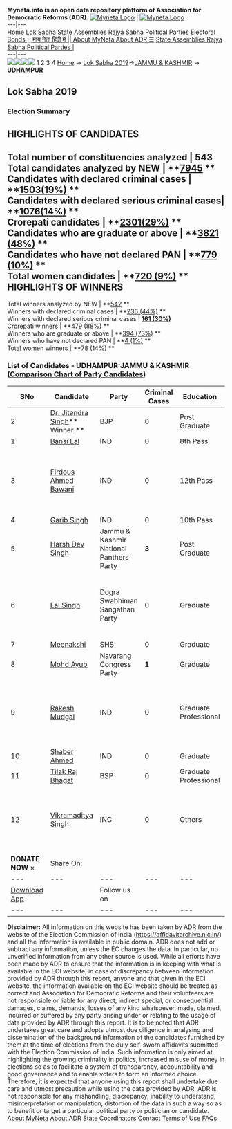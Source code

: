 **Myneta.info is an open data repository platform of Association for Democratic Reforms (ADR).**
[![Myneta Logo](https://www.myneta.info/lib/img/myneta-logo.png)](https://www.myneta.info/) | [![Myneta Logo](https://www.myneta.info/lib/img/adr-logo.png)](https://adrindia.org)  
---|---  
[Home](https://www.myneta.info/) [Lok Sabha](https://www.myneta.info/#ls "Lok Sabha") [ State Assemblies ](https://www.myneta.info/#sa "State Assemblies") [Rajya Sabha](https://www.myneta.info/#rs "Rajya Sabha") [Political Parties ](https://www.myneta.info/party "Political Parties") [ Electoral Bonds ](https://www.myneta.info/electoral_bonds "Electoral Bonds") [ || माय नेता हिंदी में || ](https://translate.google.co.in/translate?prev=hp&hl=en&js=y&u=www.myneta.info&sl=en&tl=hi&history_state0=) [ About MyNeta ](https://adrindia.org/content/about-myneta) [ About ADR ](https://adrindia.org/about-adr/who-we-are) [☰](javascript:void\(0\))
[ State Assemblies ](https://www.myneta.info/#sa "State Assemblies") [ Rajya Sabha ](https://www.myneta.info/#rs "Rajya Sabha") [ Political Parties ](https://www.myneta.info/party "Political Parties")
|   
---|---  
![](https://www.myneta.info/lib/img/banner/banner-1.png)![](https://www.myneta.info/lib/img/banner/banner-2.png)![](https://www.myneta.info/lib/img/banner/banner-3.png)![](https://www.myneta.info/lib/img/banner/banner-4.png)
1  2  3  4 
[Home](https://www.myneta.info/) → [Lok Sabha 2019](https://www.myneta.info/LokSabha2019/)→[JAMMU & KASHMIR](https://www.myneta.info/LokSabha2019/index.php?action=show_constituencies&state_id=42) → **UDHAMPUR**
### 
## Lok Sabha 2019
###  Election Summary 
HIGHLIGHTS OF CANDIDATES  
---  
Total number of constituencies analyzed |  543   
Total candidates analyzed by NEW | **[7945](https://www.myneta.info/LokSabha2019/index.php?action=summary&subAction=candidates_analyzed&sort=candidate#summary) **  
Candidates with declared criminal cases | **[1503(19%)](https://www.myneta.info/LokSabha2019/index.php?action=summary&subAction=crime&sort=candidate#summary) **  
Candidates with declared serious criminal cases| **[1076(14%)](https://www.myneta.info/LokSabha2019/index.php?action=summary&subAction=serious_crime&sort=candidate#summary) **  
Crorepati candidates | **[2301(29%)](https://www.myneta.info/LokSabha2019/index.php?action=summary&subAction=crorepati&sort=candidate#summary) **  
Candidates who are graduate or above | **[3821 (48%)](https://www.myneta.info/LokSabha2019/index.php?action=summary&subAction=education&sort=candidate#summary) **  
Candidates who have not declared PAN | **[779 (10%)](https://www.myneta.info/LokSabha2019/index.php?action=summary&subAction=without_pan&sort=candidate#summary) **  
Total women candidates | **[720 (9%)](https://www.myneta.info/LokSabha2019/index.php?action=summary&subAction=women_candidate&sort=candidate#summary) **  
HIGHLIGHTS OF WINNERS  
---  
Total winners analyzed by NEW | **[542](https://www.myneta.info/LokSabha2019/index.php?action=summary&subAction=winner_analyzed&sort=candidate#summary) **  
Winners with declared criminal cases | **[236 (44%)](https://www.myneta.info/LokSabha2019/index.php?action=summary&subAction=winner_crime&sort=candidate#summary) **  
Winners with declared serious criminal cases | **[161 (30%)](https://www.myneta.info/LokSabha2019/index.php?action=summary&subAction=winner_serious_crime&sort=candidate#summary)**  
Crorepati winners | **[479 (88%)](https://www.myneta.info/LokSabha2019/index.php?action=summary&subAction=winner_crorepati&sort=candidate#summary) **  
Winners who are graduate or above | **[394 (73%)](https://www.myneta.info/LokSabha2019/index.php?action=summary&subAction=winner_education&sort=candidate#summary) **  
Winners who have not declared PAN | **[4 (1%)](https://www.myneta.info/LokSabha2019/index.php?action=summary&subAction=winner_without_pan&sort=candidate#summary) **  
Total women winners | **[78 (14%)](https://www.myneta.info/LokSabha2019/index.php?action=summary&subAction=winner_women&sort=candidate#summary) **  
### List of Candidates - UDHAMPUR:JAMMU & KASHMIR ([Comparison Chart of Party Candidates](https://www.myneta.info/LokSabha2019/comparisonchart.php?constituency_id=1008))
SNo | Candidate| Party| Criminal Cases| Education| Age| Total Assets| Liabilities  
---|---|---|---|---|---|---|---  
2  | [Dr. Jitendra Singh](https://www.myneta.info/LokSabha2019/candidate.php?candidate_id=4957)** Winner ** | BJP | 0 | Post Graduate| 62 | Rs 7,08,27,203 ~ 7 Crore+ | Rs 0 ~   
1  | [Bansi Lal](https://www.myneta.info/LokSabha2019/candidate.php?candidate_id=6016) | IND | 0 | 8th Pass| 54 | Rs 1,12,58,700 ~ 1 Crore+ | Rs 4,50,000 ~ 4 Lacs+  
3  | [Firdous Ahmed Bawani](https://www.myneta.info/LokSabha2019/candidate.php?candidate_id=6018) | IND | 0 | 12th Pass| 0 | ![](https://myneta.info/image_v2.php?myneta_folder=LokSabha2019&candidate_id=6018&col=ta) | ![](https://myneta.info/image_v2.php?myneta_folder=LokSabha2019&candidate_id=6018&col=lia)  
4  | [Garib Singh](https://www.myneta.info/LokSabha2019/candidate.php?candidate_id=6017) | IND | 0 | 10th Pass| 58 | Rs 20,40,000 ~ 20 Lacs+ | Rs 25,000 ~ 25 Thou+  
5  | [Harsh Dev Singh](https://www.myneta.info/LokSabha2019/candidate.php?candidate_id=6020) | Jammu & Kashmir National Panthers Party | **3** | Post Graduate| 59 | Rs 1,19,36,017 ~ 1 Crore+ | Rs 25,00,000 ~ 25 Lacs+  
6  | [Lal Singh](https://www.myneta.info/LokSabha2019/candidate.php?candidate_id=6019) | Dogra Swabhiman Sangathan Party | 0 | Graduate| 60 | ![](https://myneta.info/image_v2.php?myneta_folder=LokSabha2019&candidate_id=6019&col=ta) | ![](https://myneta.info/image_v2.php?myneta_folder=LokSabha2019&candidate_id=6019&col=lia)  
7  | [Meenakshi](https://www.myneta.info/LokSabha2019/candidate.php?candidate_id=6024) | SHS | 0 | Graduate| 34 | Rs 21,35,000 ~ 21 Lacs+ | Rs 0 ~   
8  | [Mohd Ayub](https://www.myneta.info/LokSabha2019/candidate.php?candidate_id=5394) | Navarang Congress Party | **1** | Graduate| 55 | Rs 2,70,75,200 ~ 2 Crore+ | Rs 49,000 ~ 49 Thou+  
9  | [Rakesh Mudgal](https://www.myneta.info/LokSabha2019/candidate.php?candidate_id=6025) | IND | 0 | Graduate Professional| 42 | ![](https://myneta.info/image_v2.php?myneta_folder=LokSabha2019&candidate_id=6025&col=ta) | ![](https://myneta.info/image_v2.php?myneta_folder=LokSabha2019&candidate_id=6025&col=lia)  
10  | [Shaber Ahmed](https://www.myneta.info/LokSabha2019/candidate.php?candidate_id=6023) | IND | 0 | Graduate| 34 | Rs 79,200 ~ 79 Thou+ | Rs 0 ~   
11  | [Tilak Raj Bhagat](https://www.myneta.info/LokSabha2019/candidate.php?candidate_id=5396) | BSP | 0 | Graduate Professional| 62 | Rs 2,91,25,108 ~ 2 Crore+ | Rs 0 ~   
12  | [Vikramaditya Singh](https://www.myneta.info/LokSabha2019/candidate.php?candidate_id=5395) | INC | 0 | Others| 54 | ![](https://myneta.info/image_v2.php?myneta_folder=LokSabha2019&candidate_id=5395&col=ta) | ![](https://myneta.info/image_v2.php?myneta_folder=LokSabha2019&candidate_id=5395&col=lia)  
|  **DONATE NOW** × |  Share On:  | [](https://api.whatsapp.com/send?text=https%3A%2F%2Fmyneta.info%2Fpunjab2022%2Findex.php%3Faction%3Dshow_constituencies%26state_id%3D19) | [](https://www.facebook.com/sharer/sharer.php?u=https%3A%2F%2Fmyneta.info%2Fpunjab2022%2Findex.php%3Faction%3Dshow_constituencies%26state_id%3D19) | [](https://twitter.com/share?url=https%3A%2F%2Fmyneta.info%2Fpunjab2022%2Findex.php%3Faction%3Dshow_constituencies%26state_id%3D19)  
---|---|---|---|---  
| [ Download App ](https://play.google.com/store/apps/details?id=com.webrosoft.myneta1&pcampaignid=pcampaignidMKT-Other-global-all-co-prtnr-py-PartBadge-Mar2515-1) | [](https://play.google.com/store/apps/details?id=com.webrosoft.myneta1&pcampaignid=pcampaignidMKT-Other-global-all-co-prtnr-py-PartBadge-Mar2515-1) |  Follow us on  | [](https://www.facebook.com/adrindia.org/) | [](https://twitter.com/adrspeaks) | [](https://groups.google.com/g/national-election-watch?hl=en&pli=1) | [](https://www.instagram.com/adrspeaks/) | [](https://www.youtube.com/user/adrspeaks) | [](https://sharechat.com/profile/adrspeaks)  
---|---|---|---|---|---|---|---|---  
**Disclaimer:** All information on this website has been taken by ADR from the website of the Election Commission of India (https://affidavitarchive.nic.in/) and all the information is available in public domain. ADR does not add or subtract any information, unless the EC changes the data. In particular, no unverified information from any other source is used. While all efforts have been made by ADR to ensure that the information is in keeping with what is available in the ECI website, in case of discrepancy between information provided by ADR through this report, anyone and that given in the ECI website, the information available on the ECI website should be treated as correct and Association for Democratic Reforms and their volunteers are not responsible or liable for any direct, indirect special, or consequential damages, claims, demands, losses of any kind whatsoever, made, claimed, incurred or suffered by any party arising under or relating to the usage of data provided by ADR through this report. It is to be noted that ADR undertakes great care and adopts utmost due diligence in analysing and dissemination of the background information of the candidates furnished by them at the time of elections from the duly self-sworn affidavits submitted with the Election Commission of India. Such information is only aimed at highlighting the growing criminality in politics, increased misuse of money in elections so as to facilitate a system of transparency, accountability and good governance and to enable voters to form an informed choice. Therefore, it is expected that anyone using this report shall undertake due care and utmost precaution while using the data provided by ADR. ADR is not responsible for any mishandling, discrepancy, inability to understand, misinterpretation or manipulation, distortion of the data in such a way so as to benefit or target a particular political party or politician or candidate. 
[ About MyNeta ](https://adrindia.org/content/about-myneta) [ About ADR ](https://adrindia.org/about-adr/who-we-are) [ State Coordinators ](https://adrindia.org/about-adr/state-coordinators) [ Contact ](https://adrindia.org/contact-us) [ Terms of Use ](https://adrindia.org/content/adr-terms-use) [ FAQs ](https://adrindia.org/content/faqs)
